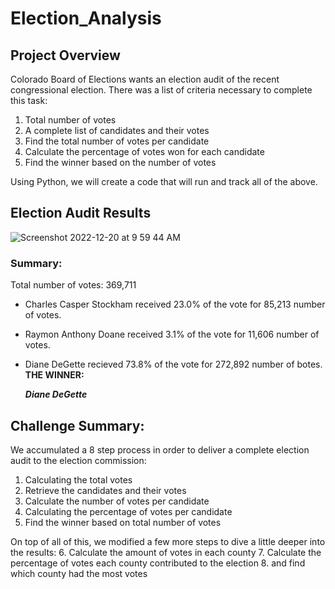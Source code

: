# Election_Analysis

## Project Overview

Colorado Board of Elections wants an election audit of the recent congressional election. There was a list of criteria necessary to complete this task:
  1. Total number of votes
  2. A complete list of candidates and their votes
  3. Find the total number of votes per candidate
  4. Calculate the percentage of votes won for each candidate
  5. Find the winner based on the number of votes

Using Python, we will create a code that will run and track all of the above.

## Election Audit Results
  ![Screenshot 2022-12-20 at 9 59 44 AM](https://user-images.githubusercontent.com/117100491/208710877-581a9fbf-0192-40c0-afaa-92dfc3d7525a.png)

### Summary:
Total number of votes: 369,711
- Charles Casper Stockham received 23.0% of the vote for 85,213 number of votes.
- Raymon Anthony Doane received 3.1% of the vote for 11,606 number of votes.
- Diane DeGette recieved 73.8% of the vote for 272,892 number of botes.
 **THE WINNER:**
 
  ***Diane DeGette***
  
## Challenge Summary:
 We accumulated a 8 step process in order to deliver a complete election audit to the election commission:
1. Calculating the total votes
2. Retrieve the candidates and their votes
3. Calculate the number of votes per candidate
4. Calculating the percentage of votes per candidate
5. Find the winner based on total number of votes

On top of all of this, we modified a few more steps to dive a little deeper into the results:
6. Calculate the amount of votes in each county
7. Calculate the percentage of votes each county contributed to the election
8. and find which county had the most votes
